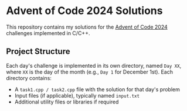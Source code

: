 # Advent of Code 2024 Solutions

This repository contains my solutions for the [Advent of Code 2024](https://adventofcode.com/2024) challenges implemented in C/C++.

## Project Structure

Each day's challenge is implemented in its own directory, named `Day XX`, where `XX` is the day of the month (e.g., `Day 1` for December 1st). Each directory contains:
- A `task1.cpp / task2.cpp` file with the solution for that day's problem
- Input files (if applicable), typically named `input.txt`
- Additional utility files or libraries if required
